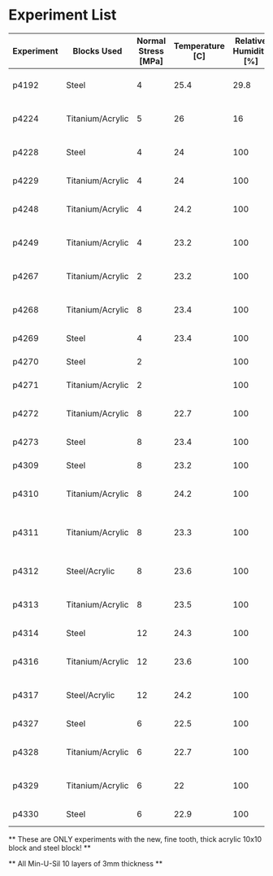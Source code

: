# Experiment List

| Experiment | Blocks Used      | Normal Stress [MPa] | Temperature [C] | Relative Humidity [%] | Comments                        |
|------------|------------------|---------------------|-----------------|-----------------------|---------------------------------|
| p4192      | Steel            | 4                   | 25.4            | 29.8                  | Paul Johnson - Stiffness        |
| p4224      | Titanium/Acrylic | 5                   | 26              | 16                    | Test New Acrylic Block          |
| p4228      | Steel            | 4                   | 24              | 100                   | SHS in Room/100% RH             |
| p4229      | Titanium/Acrylic | 4                   | 24              | 100                   | New Acrylic in Bag              |
| p4248      | Titanium/Acrylic | 4                   | 24.2            | 100                   | New Acrylic 10x10 in Bag        |
| p4249      | Titanium/Acrylic | 4                   | 23.2            | 100                   | New Acrylic 10x10 in Bag        |
| p4267      | Titanium/Acrylic | 2                   | 23.2            | 100                   | New Acrylic 10x10 in Bag        |
| p4268      | Titanium/Acrylic | 8                   | 23.4            | 100                   | New Acrylic 10x10 in Bag        |
| p4269      | Steel            | 4                   | 23.4            | 100                   | Velocity Steps in Bag           |
| p4270      | Steel            | 2                   |                 | 100                   | Velocity Steps in Bag           |
| p4271      | Titanium/Acrylic | 2                   |                 | 100                   | Velocity Steps in Bag           |
| p4272      | Titanium/Acrylic | 8                   | 22.7            | 100                   | New Acrylic 10x10 in Bag        |
| p4273      | Steel            | 8                   | 23.4            | 100                   | Velocity Steps in Bag           |
| p4309      | Steel            | 8                   | 23.2            | 100                   | RSF of Min-U-Sil                |
| p4310      | Titanium/Acrylic | 8                   | 24.2            | 100                   | Thick, fine acrylic slow slip   |
| p4311      | Titanium/Acrylic | 8                   | 23.3            | 100                   | Thick, coarse acrylic slow slip |
| p4312      | Steel/Acrylic    | 8                   | 23.6            | 100                   | Thick, fine acrylic slow slip   |
| p4313      | Titanium/Acrylic | 8                   | 23.5            | 100                   | Thick, fine acrylic slow slip   |
| p4314      | Steel            | 12                  | 24.3            | 100                   | RSF of Min-U-Sil                |
| p4316      | Titanium/Acrylic | 12                  | 23.6            | 100                   | Thick, fine acrylic slow slip   |
| p4317      | Steel/Acrylic    | 12                  | 24.2            | 100                   | Thick, fine acrylic slow slip   |
| p4327      | Steel            | 6                   | 22.5            | 100                   | RSF of Min-U-Sil                |
| p4328      | Titanium/Acrylic | 6                   | 22.7            | 100                   | Thick, fine acrylic slow slip   |
| p4329      | Titanium/Acrylic | 6                   | 22              | 100                   | Thick, fine acrylic slow slip   |
| p4330      | Steel            | 6                   | 22.9            | 100                   | RSF of Min-U-Sil                |

** These are ONLY experiments with the new, fine tooth, thick acrylic 10x10 block and steel block! **

** All Min-U-Sil 10 layers of 3mm thickness **
